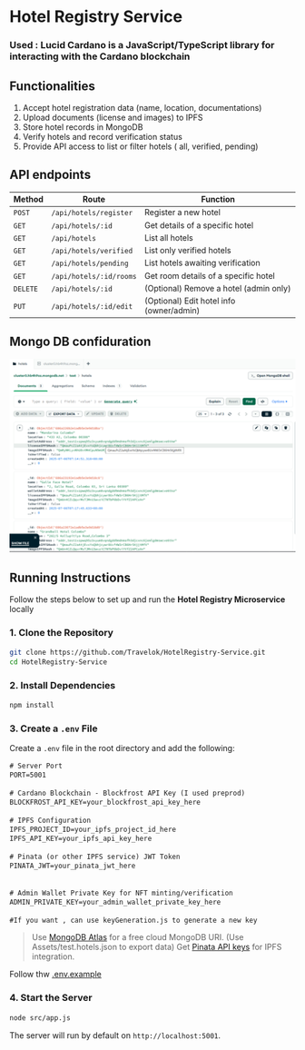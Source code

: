 # Hotel Registry Service


### Used : Lucid Cardano is a JavaScript/TypeScript library for interacting with the Cardano blockchain
## Functionalities
1. Accept hotel registration data (name, location, documentations)
2. Upload documents (license and images) to IPFS
3. Store hotel records in MongoDB
4. Verify hotels and record verification status
5. Provide API access to list or filter hotels ( all, verified, pending)


## API endpoints

| Method   | Route                    | Function                                 |
| -------- | ------------------------ | ---------------------------------------- |
| `POST`   | `/api/hotels/register`   | Register a new hotel                     |
| `GET`    | `/api/hotels/:id`        | Get details of a specific hotel          |
| `GET`    | `/api/hotels`            | List all hotels                          |
| `GET`    | `/api/hotels/verified`   | List only verified hotels                |
| `GET`    | `/api/hotels/pending`    | List hotels awaiting verification        | | Search hotels by name or location        |
| `GET`    | `/api/hotels/:id/rooms`  | Get room details of a specific hotel     |
| `DELETE` | `/api/hotels/:id`        | (Optional) Remove a hotel (admin only)   |
| `PUT`    | `/api/hotels/:id/edit`   | (Optional) Edit hotel info (owner/admin) |

## Mongo DB confiduration
![mongo.png](Assets/mongo.png)

## Running Instructions

Follow the steps below to set up and run the **Hotel Registry Microservice** locally

### 1. Clone the Repository

```bash
git clone https://github.com/Travelok/HotelRegistry-Service.git
cd HotelRegistry-Service
```

### 2. Install Dependencies

```bash
npm install
```

### 3. Create a `.env` File

Create a `.env` file in the root directory and add the following:

```env
# Server Port
PORT=5001

# Cardano Blockchain - Blockfrost API Key (I used preprod)
BLOCKFROST_API_KEY=your_blockfrost_api_key_here

# IPFS Configuration
IPFS_PROJECT_ID=your_ipfs_project_id_here
IPFS_API_KEY=your_ipfs_api_key_here

# Pinata (or other IPFS service) JWT Token
PINATA_JWT=your_pinata_jwt_here


# Admin Wallet Private Key for NFT minting/verification
ADMIN_PRIVATE_KEY=your_admin_wallet_private_key_here

#If you want , can use keyGeneration.js to generate a new key
```

> Use [MongoDB Atlas](https://www.mongodb.com/cloud/atlas) for a free cloud MongoDB URI. (Use Assets/test.hotels.json to export data)
> Get [Pinata API keys](https://app.pinata.cloud/developer) for IPFS integration.

Follow thw [.env.example](.env.example)
### 4. Start the Server

```bash
node src/app.js
```

The server will run by default on `http://localhost:5001`.

